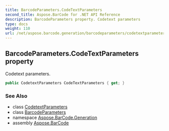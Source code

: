 ```yaml
---
title: BarcodeParameters.CodeTextParameters
second_title: Aspose.BarCode for .NET API Reference
description: BarcodeParameters property. Codetext parameters
type: docs
weight: 110
url: /net/aspose.barcode.generation/barcodeparameters/codetextparameters/
---
```

## BarcodeParameters.CodeTextParameters property

Codetext parameters.

```csharp
public CodetextParameters CodeTextParameters { get; }
```

### See Also

* class [CodetextParameters](../../codetextparameters/)
* class [BarcodeParameters](../)
* namespace [Aspose.BarCode.Generation](../../../aspose.barcode.generation/)
* assembly [Aspose.BarCode](../../../)


